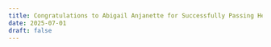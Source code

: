 ```yaml
---
title: Congratulations to Abigail Anjanette for Successfully Passing Her Thesis Defense!
date: 2025-07-01
draft: false
---
```

